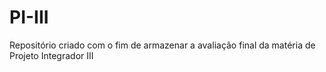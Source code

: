# PI-III
Repositório criado com o fim de armazenar a avaliação final da matéria de Projeto Integrador III
